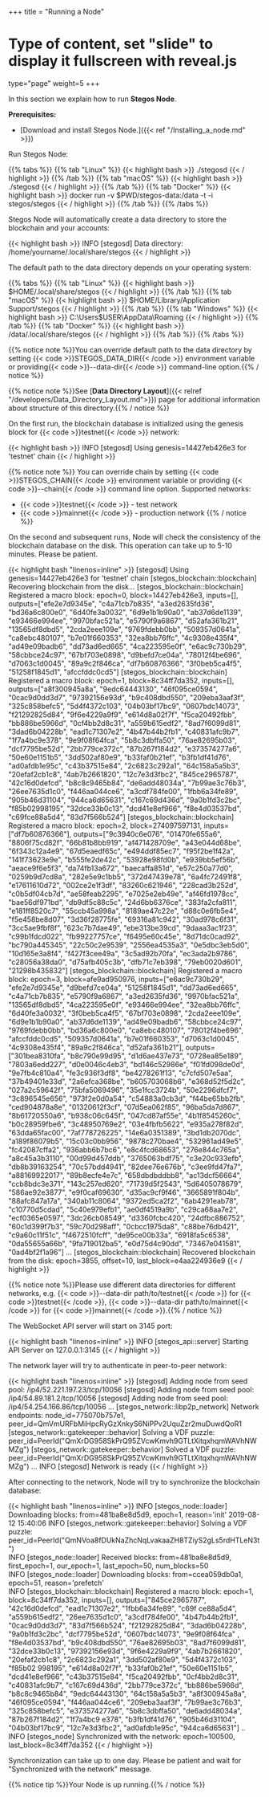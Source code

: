 +++
title = "Running a Node"
# Type of content, set "slide" to display it fullscreen with reveal.js
type="page"
weight=5
+++

In this section we explain how to run **Stegos Node**.

**Prerequisites:**

* [Download and install Stegos Node.]({{< ref "/Installing_a_node.md" >}})

Run Stegos Node:

{{% tabs %}}
{{% tab "Linux" %}}
{{< highlight bash >}}
./stegosd
{{< / highlight >}}
{{% /tab %}}
{{% tab "macOS" %}}
{{< highlight bash >}}
./stegosd
{{< / highlight >}}
{{% /tab %}}
{{% tab "Docker" %}}
{{< highlight bash >}}
docker run -v $PWD/stegos-data:/data -t -i stegos/stegos
{{< / highlight >}}
{{% /tab %}}
{{% /tabs %}}

Stegos Node will automatically create a data directory to store the blockchain and your accounts:

{{< highlight bash >}}
INFO [stegosd] Data directory: /home/yourname/.local/share/stegos
{{< / highlight >}}

The default path to the data directory depends on your operating system:

{{% tabs %}}
{{% tab "Linux" %}}
{{< highlight bash >}}
$HOME/.local/share/stegos
{{< / highlight >}}
{{% /tab %}}
{{% tab "macOS" %}}
{{< highlight bash >}}
$HOME/Library/Application Support/stegos
{{< / highlight >}}
{{% /tab %}}
{{% tab "Windows" %}}
{{< highlight bash >}}
C:\Users\$USER\AppData\Roaming
{{< / highlight >}}
{{% /tab %}}
{{% tab "Docker" %}}
{{< highlight bash >}}
/data/.local/share/stegos
{{< / highlight >}}
{{% /tab %}}
{{% /tabs %}}

{{% notice note %}}You can override default path to the data directory by setting {{< code >}}STEGOS_DATA_DIR{{< /code >}} environment variable or providing{{< code >}}--data-dir{{< /code >}} command-line option.{{% / notice %}}

{{% notice note %}}See [**Data Directory Layout**]({{< relref "/developers/Data_Directory_Layout.md">}}) page for additional information about structure of this directory.{{% / notice %}}

On the first run, the blockchain database is initialized using the genesis block for {{< code >}}testnet{{< /code >}} network:

{{< highlight bash >}}
INFO [stegosd] Using genesis=14427eb426e3 for 'testnet' chain
{{< / highlight >}}

{{% notice note %}}
You can override chain by setting {{< code >}}STEGOS_CHAIN{{< /code >}} environment variable or providing {{< code >}}--chain{{< /code >}} command line option. Supported networks:

* {{< code >}}testnet{{< /code >}} - test  network
* {{< code >}}mainnet{{< /code >}} - production network
{{% / notice %}}

On the second and subsequent runs, Node will check the consistency of the blockchain database on the disk. This operation can take up to 5-10 minutes. Please be patient.

{{< highlight bash "linenos=inline" >}}
[stegosd] Using genesis=14427eb426e3 for 'testnet' chain
[stegos_blockchain::blockchain] Recovering blockchain from the disk...
[stegos_blockchain::blockchain] Registered a macro block: epoch=0, block=14427eb426e3, inputs=[], outputs=["efe2e7d9345e", "c4a71cb7b835", "a3ed2635fd36", "bd36a6c800e0", "6d40fe3a0032", "6d9e1b1b90a0", "ab37d6de1139", "e93466e994ee", "9970bfac521a", "e5790f9a6867", "d52afa361b21", "13565df8dbd5", "2cda2eee109e", "9769fdebb0bb", "509357d0641a", "ca8ebc480107", "b7e01f660353", "32ea8bb76ffc", "4c9308e435f4", "ad49e09badb6", "dd73ad6ed665", "4ca223595e0f", "e6ac9c730b29", "58cbbce24c97", "67bf703e0898", "d9befd7ce04a", "78012f4be696", "d7063c1d0045", "89a9c2f846ca", "df7b60876366", "3f0beb5ca4f5", "51258f1845d1", "afccfddc0cd5"]
[stegos_blockchain::blockchain] Registered a macro block: epoch=1, block=8c34ff7da352, inputs=[], outputs=["a8f300945a8a", "9edc64443130", "46f095ce0594", "0cac9d0dd3d7", "97392156e93d", "b9c408dbd550", "209eba3aaf3f", "325c858befc5", "5d4f4372c103", "04b03bf17bc9", "0607bdc14073", "f21292825d84", "9f6e4229a9f9", "e614d8a02f7f", "f5ca20492fbb", "bb886be5966d", "0cf4bb2d8c31", "a559b615edf2", "8ad7f6099d81", "3dad6b04228b", "ead1c71307e2", "4b47b44b2fb1", "c40831afc9b7", "1f7a4bc9e378", "9e9f08f64fca", "5b8c3dbffa50", "76ae82695b03", "dcf7795be52d", "2bb779ce372c", "87b267f184d2", "e373574277a6", "50e60e1151b5", "3dd502af80e9", "b33faf0b21ef", "b3fb1df41d76", "ad0afdb1e95c", "c43b37515e84", "2c6823c292a1", "64c158a5a5b3", "20efaf2cb1c8", "4ab7b2661820", "12c7e3d3fbc2", "845ce2965787", "42c16d0defcd", "b8c8c9465b84", "de6add48034a", "7b99ae3c76b3", "26ee7635d1c0", "f446aa044ce6", "a3cdf784fe00", "1fbb6a34fe89", "905b46d31104", "944ca6d65631", "c167c69d436d", "9a0b1fd3c2bc", "f85b02998195", "32dce33b0c13", "dcd41e8ef966", "f8e4d03537bd", "c69fce88a5d4", "83d7f566b524"]
[stegos_blockchain::blockchain] Registered a macro block: epoch=2, block=274097597131, inputs=["df7b60876366"], outputs=["9c3940c6e076", "01470fe655a6", "8806f75cd82f", "66b81b8bb919", "af471428709e", "a43e044d68be", "6f343c12a4e9", "67d5eaedf65c", "e494ddf85ec7", "f95f2be1f42a", "141f73623e9e", "b555fe2de42c", "53928e98fd0b", "e939bb5ef56b", "aeace9f6e5f3", "da74fb13a672", "baecaffa851d", "e57c250a77d0", "0259b9d7cd8a", "282e5e9c1bb5", "372d47439e78", "6a4fc72491f8", "e17611610d72", "002ce2e1f3df", "83260c621946", "228cad3b252d", "c0b5df04cb7d", "ae58feab2295", "e7025e2eb49e", "af46fd1978cc", "bae56df971bd", "db9df5c88c5c", "24d6bb6376ce", "383fa2cfa811", "e181ff8520c7", "55ccb45a998a", "8189ae47c22e", "d88c0e6fb5e4", "f5e458be8d07", "3d36f28775fe", "69316a81c942", "30ad978c6f31", "3cc5ae9fbf8f", "623c7b7dae49", "ebe313be39cd", "9daaa3ac1f23", "c99b1fdcd022", "fb99227757ce", "f6495e60c45e", "8d71dc0cad92", "bc790a445345", "22c50c2e9539", "2556ea4535a3", "0e5dbc3eb5d0", "10d165e3a8f4", "f427f3cee49a", "3c5ad92b70fa", "ec3ada2b9786", "c28056a38da0", "d75afb405c3b", "dfb71c7eb398", "79eb0020d601", "21298b435832"]
[stegos_blockchain::blockchain] Registered a macro block: epoch=3, block=afe9ad950976, inputs=["e6ac9c730b29", "efe2e7d9345e", "d9befd7ce04a", "51258f1845d1", "dd73ad6ed665", "c4a71cb7b835", "e5790f9a6867", "a3ed2635fd36", "9970bfac521a", "13565df8dbd5", "4ca223595e0f", "e93466e994ee", "32ea8bb76ffc", "6d40fe3a0032", "3f0beb5ca4f5", "67bf703e0898", "2cda2eee109e", "6d9e1b1b90a0", "ab37d6de1139", "ad49e09badb6", "58cbbce24c97", "9769fdebb0bb", "bd36a6c800e0", "ca8ebc480107", "78012f4be696", "afccfddc0cd5", "509357d0641a", "b7e01f660353", "d7063c1d0045", "4c9308e435f4", "89a9c2f846ca", "d52afa361b21"], outputs=["301bea8310fa", "b8c790e99d95", "d1d6ae437e73", "0728ea85e189", "7803a6edd227", "d0e0046c4eb3", "bd146c52986e", "f01fd098de0d", "9e7fb4c810a4", "fe3c936f3df8", "be4278261f13", "c7cfd507e5aa", "37b49401e33d", "2a6efca368be", "b605703068b6", "e368d52f5d2c", "027a2c59642f", "75bfa5069496", "35e1fcc3724b", "50e2296dfcf7", "3c896545e656", "973f2e0d0a54", "c54883a0cb3d", "f44be65bb2fb", "ced904878a8e", "01320612f3cf", "07d5ea062f85", "96ba5da7d867", "8b61720550a6", "b938c06c645f", "047cd87af55e", "4b1f8545260c", "b0c28959fbe6", "3c48950769e2", "03e4fbfb5622", "e935a278f82d", "63dda65fac00", "7af778726225", "14e6a0351389", "3bd1db2070dc", "a189f86079b5", "15c03c0bb956", "9878c270bae4", "532961ad49e5", "fc42087cffa2", "936abb6b7bc6", "e8c4fcd68653", "276e844c765a", "a8c45a3b3110", "00d99d457ddb", "3765063bdf75", "c3e20c933efb", "db8b39163254", "70c57bdd4941", "82dee76e676b", "c3ee9fd47fa7", "a88169922017", "89b8ecfe4e7c", "658dbdbddbb8", "ac13dcf56664", "ccb8bdc3e371", "143c257ed620", "71739d5f2543", "5d6405078679", "586ae92e3877", "e9f0caf69630", "d35ac9cf9f46", "3665891f804b", "88afc847a17a", "340ab11c8064", "9372ed5ca2f2", "6ab4291eab78", "c10770d5cdad", "5c40e979efb1", "ae0df4519a9b", "c29ca68aa7e2", "ecf0365e0597", "3dc26cb08549", "d3360fcbc420", "24dfbc886752", "60c1d399f7b3", "59c70d298aff", "0cbcc1975da8", "c88be76db421", "c9a60c11f51c", "f4672510fcff", "de95ce00b33a", "6918fa5c6538", "0da55655a66b", "9fa719012ba5", "e0d75d4c90dd", "73467e041581", "0ad4bf2f1a96"]
...
[stegos_blockchain::blockchain] Recovered blockchain from the disk: epoch=3855, offset=10, last_block=e4aa224936e9
{{< / highlight >}}

{{% notice note %}}Please use different data directories for different networks, e.g. {{< code >}}--data-dir path/to/testnet{{< /code >}} for {{< code >}}testnet{{< /code >}}, {{< code >}}--data-dir path/to/mainnet{{< /code >}} for {{< code >}}mainnet{{< /code >}}.{{% / notice %}}

The WebSocket API server will start on 3145 port:


{{< highlight bash "linenos=inline" >}}
INFO [stegos_api::server] Starting API Server on 127.0.0.1:3145
{{< / highlight >}}

The network layer will try to authenticate in peer-to-peer network:

{{< highlight bash "linenos=inline" >}}
[stegosd] Adding node from seed pool: /ip4/52.221.197.23/tcp/10056
[stegosd] Adding node from seed pool: /ip4/54.89.181.2/tcp/10056
[stegosd] Adding node from seed pool: /ip4/54.254.166.86/tcp/10056
...
[stegos_network::libp2p_network] Network endpoints: node_id=775070b757e1, peer_id=QmVmURFbMiHpcRyGzXnkyS6NiPPv2UquZzr2muDuwdQoR1
[stegos_network::gatekeeper::behavior] Solving a VDF puzzle: peer_id=PeerId("QmXrDG958SkPrQ95ZVcwKmvh9GTLtXitqxhqmWAVhNWMZg")
[stegos_network::gatekeeper::behavior] Solved a VDF puzzle: peer_id=PeerId("QmXrDG958SkPrQ95ZVcwKmvh9GTLtXitqxhqmWAVhNWMZg")
...
INFO [stegosd] Network is ready
{{< / highlight >}}

After connecting to the network, Node will try to synchronize the blockchain database:

{{< highlight bash "linenos=inline" >}}
INFO [stegos_node::loader] Downloading blocks: from=481ba8e8d5d9, epoch=1, reason='init'                                                                                             2019-08-12 15:40:06 INFO [stegos_network::gatekeeper::behavior] Solving a VDF puzzle: peer_id=PeerId("QmNVoa8fDUkNaZhcNqLvakaaZH8TZiyS2gLs5rdHTLeN3t")                                                   
INFO [stegos_node::loader] Received blocks: from=481ba8e8d5d9, first_epoch=1, our_epoch=1, last_epoch=50, num_blocks=50                                                              
INFO [stegos_node::loader] Downloading blocks: from=ccea059db0a1, epoch=51, reason='prefetch'                                                                                        
INFO [stegos_blockchain::blockchain] Registered a macro block: epoch=1, block=8c34ff7da352, inputs=[], outputs=["845ce2965787", "42c16d0defcd", "ead1c71307e2", "1fbb6a34fe89", "c69f
ce88a5d4", "a559b615edf2", "26ee7635d1c0", "a3cdf784fe00", "4b47b44b2fb1", "0cac9d0dd3d7", "83d7f566b524", "f21292825d84", "3dad6b04228b", "9a0b1fd3c2bc", "dcf7795be52d", "0607bdc14073", "9e9f08f64fca"
, "f8e4d03537bd", "b9c408dbd550", "76ae82695b03", "8ad7f6099d81", "32dce33b0c13", "97392156e93d", "9f6e4229a9f9", "4ab7b2661820", "20efaf2cb1c8", "2c6823c292a1", "3dd502af80e9", "5d4f4372c103", "f85b02
998195", "e614d8a02f7f", "b33faf0b21ef", "50e60e1151b5", "dcd41e8ef966", "c43b37515e84", "f5ca20492fbb", "0cf4bb2d8c31", "c40831afc9b7", "c167c69d436d", "2bb779ce372c", "bb886be5966d", "b8c8c9465b84",
"9edc64443130", "64c158a5a5b3", "a8f300945a8a", "46f095ce0594", "f446aa044ce6", "209eba3aaf3f", "7b99ae3c76b3", "325c858befc5", "e373574277a6", "5b8c3dbffa50", "de6add48034a", "87b267f184d2", "1f7a4bc9
e378", "b3fb1df41d76", "905b46d31104", "04b03bf17bc9", "12c7e3d3fbc2", "ad0afdb1e95c", "944ca6d65631"]
..
INFO [stegos_node] Synchronized with the network: epoch=100500, last_block=8c34ff7da352
{{< / highlight >}}

Synchronization can take up to one day. Please be patient and wait for "Synchronized with the network" message.

{{% notice tip %}}Your Node is up running.{{% / notice %}}

